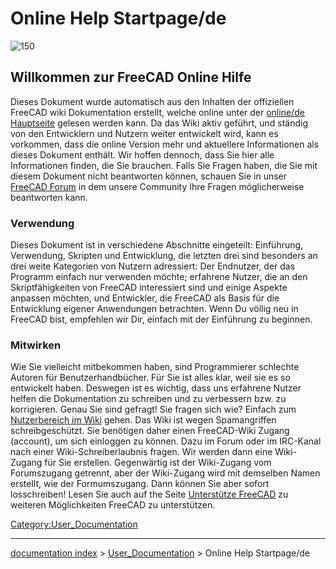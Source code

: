 # Online Help Startpage/de
![150](images/Crystal_Clear_app_tutorials.png )

## Willkommen zur FreeCAD Online Hilfe 

Dieses Dokument wurde automatisch aus den Inhalten der offiziellen FreeCAD wiki Dokumentation erstellt, welche online unter der [online/de Hauptseite](http://www.freecadweb.org/wiki/index.php?title=Main_Page) gelesen werden kann. Da das Wiki aktiv geführt, und ständig von den Entwicklern und Nutzern weiter entwickelt wird, kann es vorkommen, dass die online Version mehr und aktuellere Informationen als dieses Dokument enthält. Wir hoffen dennoch, dass Sie hier alle Informationen finden, die Sie brauchen. Falls Sie Fragen haben, die Sie mit diesem Dokument nicht beantworten können, schauen Sie in unser [FreeCAD Forum](http://forum.freecadweb.org/index.php) in dem unsere Community Ihre Fragen möglicherweise beantworten kann.

### Verwendung

Dieses Dokument ist in verschiedene Abschnitte eingeteilt: Einführung, Verwendung, Skripten und Entwicklung, die letzten drei sind besonders an drei weite Kategorien von Nutzern adressiert: Der Endnutzer, der das Programm einfach nur verwenden möchte; erfahrene Nutzer, die an den Skriptfähigkeiten von FreeCAD interessiert sind und einige Aspekte anpassen möchten, und Entwickler, die FreeCAD als Basis für die Entwicklung eigener Anwendungen betrachten. Wenn Du völlig neu in FreeCAD bist, empfehlen wir Dir, einfach mit der Einführung zu beginnen.

### Mitwirken

Wie Sie vielleicht mitbekommen haben, sind Programmierer schlechte Autoren für Benutzerhandbücher. Für Sie ist alles klar, weil sie es so entwickelt haben. Deswegen ist es wichtig, dass uns erfahrene Nutzer helfen die Dokumentation zu schreiben und zu verbessern bzw. zu korrigieren. Genau Sie sind gefragt! Sie fragen sich wie? Einfach zum [Nutzerbereich im Wiki](http://www.freecadweb.org/wiki/index.php) gehen. Das Wiki ist wegen Spamangriffen schreibgeschützt. Sie benötigen daher einen FreeCAD-Wiki Zugang (account), um sich einloggen zu können. Dazu im Forum oder im IRC-Kanal nach einer Wiki-Schreiberlaubnis fragen. Wir werden dann eine Wiki-Zugang für Sie erstellen. Gegenwärtig ist der Wiki-Zugang vom Forumszugang getrennt, aber der Wiki-Zugang wird mit demselben Namen erstellt, wie der Formumszugang. Dann können Sie aber sofort losschreiben! Lesen Sie auch auf the Seite [Unterstütze FreeCAD](http://www.freecadweb.org/wiki/index.php?title=Help_FreeCAD) zu weiteren Möglichkeiten FreeCAD zu unterstützen.







[Category:User\_Documentation](Category:User_Documentation.md)

---
[documentation index](../README.md) > [User_Documentation](Category:User_Documentation.md) > Online Help Startpage/de
